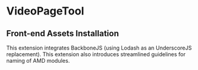 # VideoPageTool

## Front-end Assets Installation
This extension integrates BackboneJS (using Lodash as an UnderscoreJS replacement). This extension also introduces streamlined guidelines for naming of AMD modules.

